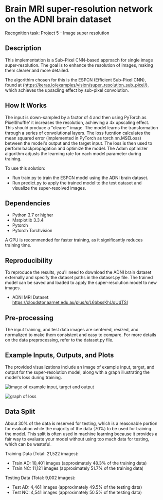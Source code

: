 # Brain MRI super-resolution network on the ADNI brain dataset
Recognition task: Project 5 - Image super resolution

## Description
This implementation is a Sub-Pixel CNN-based approach for single image super-resolution. The goal is to enhance the resolution of images, making them clearer and more detailed. 

The algorithim chosen for this is the ESPCN (Efficient Sub-Pixel CNN), found at (https://keras.io/examples/vision/super_resolution_sub_pixel/), which achieves the upsacling effect by sub-pixel convolution.

## How It Works
The input is down-sampled by a factor of 4 and then using PyTorch as PixelShuffle' it increases the resolution, achieving a 4x upscaling effect. This should produce a "clearer" image. 
The model learns the transformation through a series of convolutional layers. The loss fucntion calculates the mean squared error (implemented in PyTorch as torch.nn.MSELoss) between the model's output and the target input. The loss is then used to perform backpropagation and optimize the model. The Adam optimizer algorithm adjusts the learning rate for each model parameter during training.

To use this solution:
- Run train.py to train the ESPCN model using the ADNI brain dataset.
- Run predict.py to apply the trained model to the test dataset and visualize the super-resolved images.

## Dependencies

- Python 3.7 or higher
- Matplotlib 3.3.4
- Pytorch
- Pytorch Torchvision

A GPU is recommended for faster training, as it significantly reduces training time.

## Reproducibility
To reproduce the results, you'll need to download the ADNI brain dataset externally and specify the dataset paths in the dataset.py file. The trained model can be saved and loaded to apply the super-resolution model to new images.
- ADNI MRI Dataset: https://cloudstor.aarnet.edu.au/plus/s/L6bbssKhUoUdTSI


## Pre-processing
The input training, and test data images are centered, resized, and normalized to make them consistent and easy to compare. For more details on the data preprocessing, refer to the dataset.py file.


## Example Inputs, Outputs, and Plots
The provided visualizations include an image of example input, target, and output for the super-resolution model, along with a graph illustrating the model's loss during training.

![image of example input, target and output](https://github.com/mhjos/PatternAnalysis-2023/blob/topic-recognition/recognition/%20Super-Resolution_46804158/Figures/Figure_1.png)

![graph of loss](https://github.com/mhjos/PatternAnalysis-2023/blob/topic-recognition/recognition/%20Super-Resolution_46804158/Figures/Loss.png)

## Data Split
About 30% of the data is reserved for testing, which is a reasonable portion for evaluation while the majority of the data (70%) to be used for training the model. This split is often used in machine learning because it provides a fair way to evaluate your model without using too much data for testing, which can be wasteful.

Training Data (Total: 21,522 images):
- Train AD: 10,401 images (approximately 48.3% of the training data)
- Train NC: 11,121 images (approximately 51.7% of the training data)

Testing Data (Total: 9,002 images):
- Test AD: 4,461 images (approximately 49.5% of the testing data)
- Test NC: 4,541 images (approximately 50.5% of the testing data)
